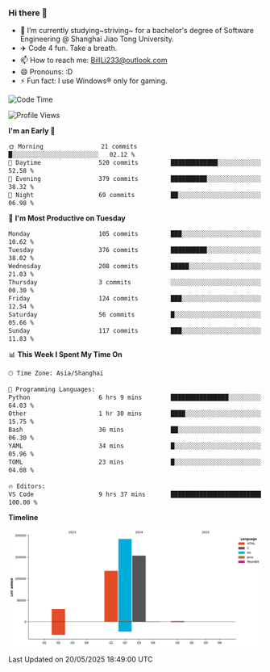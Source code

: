 ### Hi there 👋
- 🌱 I’m currently studying~striving~ for a bachelor's degree of Software Engineering @ Shanghai Jiao Tong University.
- ✈️ Code 4 fun. Take a breath.
- 📫 How to reach me: BillLi233@outlook.com
- 😄 Pronouns: :D
- ⚡ Fun fact: I use Windows® only for gaming.

<!--START_SECTION:waka-->
![Code Time](http://img.shields.io/badge/Code%20Time-438%20hrs%2059%20mins-blue)

![Profile Views](http://img.shields.io/badge/Profile%20Views-3-blue)

**I'm an Early 🐤** 

```text
🌞 Morning                21 commits          █░░░░░░░░░░░░░░░░░░░░░░░░   02.12 % 
🌆 Daytime                520 commits         █████████████░░░░░░░░░░░░   52.58 % 
🌃 Evening                379 commits         ██████████░░░░░░░░░░░░░░░   38.32 % 
🌙 Night                  69 commits          ██░░░░░░░░░░░░░░░░░░░░░░░   06.98 % 
```
📅 **I'm Most Productive on Tuesday** 

```text
Monday                   105 commits         ███░░░░░░░░░░░░░░░░░░░░░░   10.62 % 
Tuesday                  376 commits         ██████████░░░░░░░░░░░░░░░   38.02 % 
Wednesday                208 commits         █████░░░░░░░░░░░░░░░░░░░░   21.03 % 
Thursday                 3 commits           ░░░░░░░░░░░░░░░░░░░░░░░░░   00.30 % 
Friday                   124 commits         ███░░░░░░░░░░░░░░░░░░░░░░   12.54 % 
Saturday                 56 commits          █░░░░░░░░░░░░░░░░░░░░░░░░   05.66 % 
Sunday                   117 commits         ███░░░░░░░░░░░░░░░░░░░░░░   11.83 % 
```


📊 **This Week I Spent My Time On** 

```text
🕑︎ Time Zone: Asia/Shanghai

💬 Programming Languages: 
Python                   6 hrs 9 mins        ████████████████░░░░░░░░░   64.03 % 
Other                    1 hr 30 mins        ████░░░░░░░░░░░░░░░░░░░░░   15.75 % 
Bash                     36 mins             ██░░░░░░░░░░░░░░░░░░░░░░░   06.30 % 
YAML                     34 mins             █░░░░░░░░░░░░░░░░░░░░░░░░   05.96 % 
TOML                     23 mins             █░░░░░░░░░░░░░░░░░░░░░░░░   04.08 % 

🔥 Editors: 
VS Code                  9 hrs 37 mins       █████████████████████████   100.00 % 
```

**Timeline**

![Lines of Code chart](https://raw.githubusercontent.com/GMH233/GMH233/main/assets/bar_graph.png)


 Last Updated on 20/05/2025 18:49:00 UTC
<!--END_SECTION:waka-->

<!--
**GMH233/GMH233** is a ✨ _special_ ✨ repository because its `README.md` (this file) appears on your GitHub profile.

Here are some ideas to get you started:

- 🔭 I’m currently working on ...
- 🌱 I’m currently learning ...
- 👯 I’m looking to collaborate on ...
- 🤔 I’m looking for help with ...
- 💬 Ask me about ...
- 📫 How to reach me: ...
- 😄 Pronouns: ...
- ⚡ Fun fact: ...
-->
